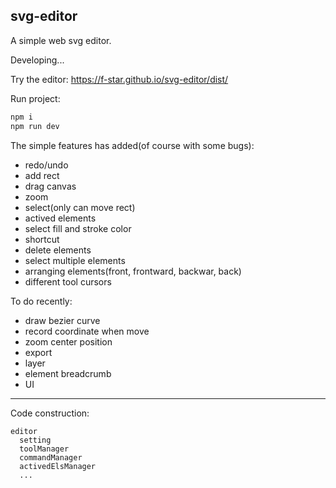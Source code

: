 svg-editor
---

A simple web svg editor.

Developing...

Try the editor: https://f-star.github.io/svg-editor/dist/

Run project:

```sh
npm i
npm run dev
```

The simple features has added(of course with some bugs):

- redo/undo
- add rect
- drag canvas
- zoom
- select(only can move rect)
- actived elements
- select fill and stroke color
- shortcut
- delete elements
- select multiple elements
- arranging elements(front, frontward, backwar, back)
- different tool cursors

To do recently:

- draw bezier curve
- record coordinate when move
- zoom center position
- export
- layer
- element breadcrumb
- UI

---

Code construction:

```
editor
  setting
  toolManager
  commandManager
  activedElsManager
  ...
```